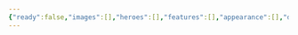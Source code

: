 ```yaml
---
{"ready":false,"images":[],"heroes":[],"features":[],"appearance":[],"dg-publish":true,"permalink":"/tabliczy/mifologicheskie-syuzhety/vulkan/","dgPassFrontmatter":true}
---
```



